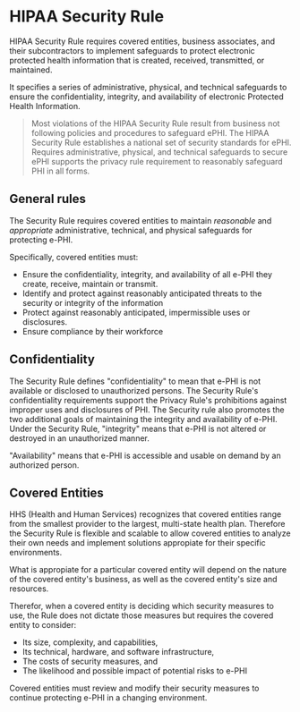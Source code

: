 # HIPAA Security Rule

HIPAA Security Rule requires covered entities, business associates, and
their subcontractors to implement safeguards to protect electronic
protected health information that is created, received, transmitted, or
maintained.

It specifies a series of administrative, physical, and technical
safeguards to ensure the confidentiality, integrity, and availability of
electronic Protected Health Information.

> Most violations of the HIPAA Security Rule result from business not
> following policies and procedures to safeguard ePHI. The HIPAA
> Security Rule establishes a national set of security standards for
> ePHI. Requires administrative, physical, and technical safeguards to
> secure ePHI supports the privacy rule requirement to reasonably
> safeguard PHI in all forms.

## General rules

The Security Rule requires covered entities to maintain *reasonable* and
*appropriate* administrative, technical, and physical safeguards for
protecting e-PHI.

Specifically, covered entities must:

- Ensure the confidentiality, integrity, and availability of all e-PHI
  they create, receive, maintain or transmit.
- Identify and protect against reasonably anticipated threats to the
  security or integrity of the information
- Protect against reasonably anticipated, impermissible uses or
  disclosures.
- Ensure compliance by their workforce

## Confidentiality

The Security Rule defines "confidentiality" to mean that e-PHI is not
available or disclosed to unauthorized persons. The Security Rule's
confidentiality requirements support the Privacy Rule's prohibitions
against improper uses and disclosures of PHI. The Security rule also
promotes the two additional goals of maintaining the integrity and
availability of e-PHI. Under the Security Rule, "integrity" means that
e-PHI is not altered or destroyed in an unauthorized manner.

"Availability" means that e-PHI is accessible and usable on demand by an
authorized person.

## Covered Entities

HHS (Health and Human Services) recognizes that covered entities range
from the smallest provider to the largest, multi-state health plan.
Therefore the Security Rule is flexible and scalable to allow covered
entities to analyze their own needs and implement solutions appropiate
for their specific environments.

What is appropiate for a particular covered entity will depend on the
nature of the covered entity's business, as well as the covered entity's
size and resources.

Therefor, when a covered entity is deciding which security measures to
use, the Rule does not dictate those measures but requires the covered
entity to consider:

- Its size, complexity, and capabilities,
- Its technical, hardware, and software infrastructure,
- The costs of security measures, and
- The likelihood and possible impact of potential risks to e-PHI

Covered entities must review and modify their security measures to
continue protecting e-PHI in a changing environment.



